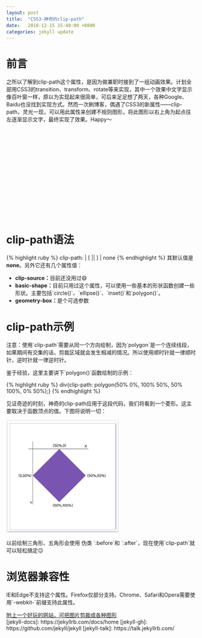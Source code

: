 ```yaml
---
layout: post
title:  "CSS3-神奇的clip-path"
date:   2018-12-15 15:40:00 +0800
categories: jekyll update
---
```


<h1>前言</h1>
<div>之所以了解到clip-path这个属性，是因为做兼职时接到了一组动画效果。计划全部用CSS3的transition、transform、rotate等来实现，其中一个效果中文字显示像百叶窗一样，原以为实现起来很简单，可后来足足想了两天，各种Google、Baidu也没找到实现方式。然而一次刷博客，偶遇了CSS3的新属性——clip-path，灵光一现，可以用此属性来创建不规则图形，将此图形以右上角为起点往左逐渐显示文字，最终实现了效果。Happy～</div>
<div style='background-image: url("/assets/polygon.gif"); background-position: center center;background-size: 80% 80% width: 250px;height: 250px'></div>
<h1>clip-path语法</h1>
<div>
{% highlight ruby %}
clip-path: <clip-source> | [ <basic-shape> || <geometry-box> ] | none
{% endhighlight %}
其默认值是 <strong>none</strong>。另外它还有几个属性值：
<ul>
	<li><strong>clip-source：</strong>目前还没用过😄</li>
	<li><strong>basic-shape：</strong>目前只用过这个属性，可以使用一些基本的形状函数创建一些形状。主要包括`circle()`、`ellipse()`、`inset()`和`polygon()`。</li>
	<li><strong>geometry-box：</strong>是个可选参数</li>
</ul>
<h1>clip-path示例</h1>
<p>注意：使用`clip-path`需要从同一个方向绘制，因为`polygon`是一个连续线段，如果期间有交集的话，剪裁区域就会发生相减的情况。所以使用顺时针就一律顺时针，逆时针就一律逆时针。</p>
<p>鉴于经验，这里主要讲下`polygon()`函数绘制的示例：</p>
{% highlight ruby %}
div{clip-path: polygon(50% 0%, 100% 50%, 50% 100%, 0% 50%);}
{% endhighlight %}
<p>见证奇迹的时刻，神奇的clip-path应用于这段代码，我们将看到一个菱形。这主要取决于函数顶点的值。下图将说明一切：</p>
<img src="/assets/polygon.png" width="300" height="300"><br>
<p>以前绘制三角形、五角形会使用 伪类 `:before`和 `:after`，现在使用`clip-path`就可以轻松搞定😉</p>
<h1>浏览器兼容性</h1>
<p>IE和Edge不支持这个属性。Firefox仅部分支持。Chrome、Safari和Opera需要使用`-webkit-`前缀支持此属性。</p>
<a href="http://bennettfeely.com/clippy/">附上一个好玩的网站，可把图片剪裁成各种图形</a>
</div>
[jekyll-docs]: https://jekyllrb.com/docs/home
[jekyll-gh]:   https://github.com/jekyll/jekyll
[jekyll-talk]: https://talk.jekyllrb.com/
